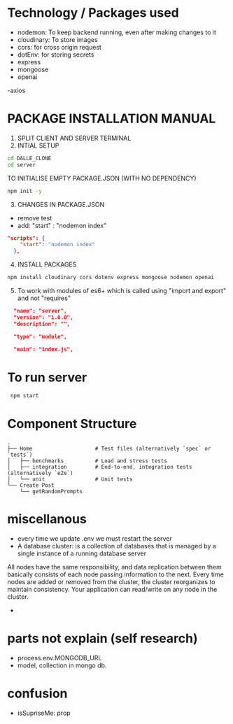 # Technology / Packages used

- nodemon: To keep backend running, even after making changes to it
- cloudinary: To store images
- cors: for cross origin request
- dotEnv: for storing secrets
- express
- mongoose
- openai

-axios

# PACKAGE INSTALLATION MANUAL

1. SPLIT CLIENT AND SERVER TERMINAL
2. INTIAL SETUP

```bash
cd DALLE_CLONE
cd server
```

TO INITIALISE EMPTY PACKAGE.JSON (WITH NO DEPENDENCY)

```bash
npm init -y
```

3. CHANGES IN PACKAGE.JSON

- remove test
- add: "start" : "nodemon index"

```json
"scripts": {
    "start": "nodemon index"
  },
```

4. INSTALL PACKAGES

```bash
npm install cloudinary cors dotenv express mongoose nodemon openai
```

5. To work with modules of es6+ which is called using "import and export" and not "requires"

```json
  "name": "server",
  "version": "1.0.0",
  "description": "",

  "type": "module",

  "main": "index.js",
```

# To run server

```bash
 npm start
```

# Component Structure

    .
    ├── Home                    # Test files (alternatively `spec` or `tests`)
    │   ├── benchmarks          # Load and stress tests
    │   ├── integration         # End-to-end, integration tests (alternatively `e2e`)
    │   └── unit                # Unit tests
    └── Create Post
        └── getRandomPrompts

# miscellanous

- every time we update .env we must restart the server
- A database cluster: is a collection of databases that is managed by a single instance of a running database server

All nodes have the same responsibility, and data replication between them basically consists of each node passing information to the next. Every time nodes are added or removed from the cluster, the cluster reorganizes to maintain consistency. Your application can read/write on any node in the cluster.

-

# parts not explain (self research)

- process.env.MONGODB_URL
- model, collection in mongo db.

# confusion

- isSupriseMe: prop
